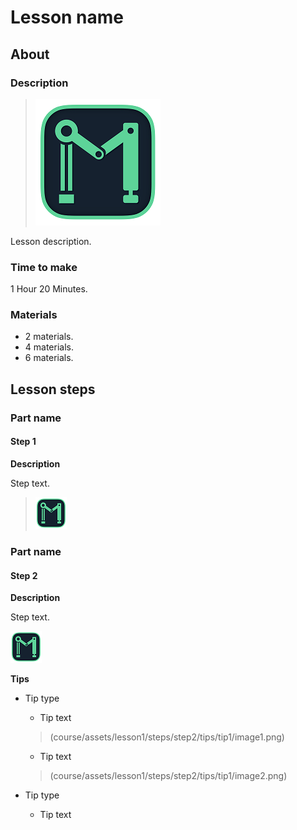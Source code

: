 # Lesson name

## About

### Description

> ![](course/assets/lesson1/image.png)

Lesson description.

### Time to make

1 Hour 20 Minutes.

### Materials

- 2 materials.
- 4 materials.
- 6 materials.

## Lesson steps

### Part name

#### Step 1

**Description**

Step text.

> ![](course/assets/lesson1/steps/step1/image.png)

### Part name

#### Step 2

**Description**

Step text.

![](course/assets/lesson1/steps/step2/image.png)

**Tips**

- Tip type

  - Tip text
  > (course/assets/lesson1/steps/step2/tips/tip1/image1.png)

  - Tip text
  > (course/assets/lesson1/steps/step2/tips/tip1/image2.png)

- Tip type
  - Tip text
